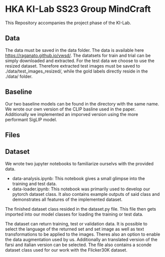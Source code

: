 # HKA KI-Lab SS23 Group MindCraft

This Repository accompanies the project phase of the KI-Lab.

## Data

The data must be saved in the data folder. The data is available here https://raganato.github.io/vwsd/. The datatsets for train and trial can be simply downloaded and extracted. For the test data we choose to use the resized dataset. Therefore extracted test images must be saved to ./data/test_images_resized/, while the gold labels directly reside in the ./data/ folder. 

## Baseline

Our two baseline models can be found in the directory with the same name. We wrote our own version of the CLIP basline used in the paper. Additionally we implemented an imporved version using the more performant SigLIP model.

## Files

## Dataset

We wrote two jupyter notebooks to familiarize ourselvs with the provided data.

- data-analysis.ipynb: This notebook gives a small glimpse into the training and test data.
- data-loader.ipynb: This notebook was primarily used to develop our pytorch dataset class. It also contains example outputs of said class and demonstrates all features of the implemented dataset.

The finished dataset class resided in the dataset.py file. This file then gets imported into our model classes for loading the training or test data. 

The dataset can return training, test or validation data. It is possible to select the language of the returned set and set image as well as text transformations to be applied to the images. Theres also an option to enable the data augmentation used by us. Additionally an translated version of the farsi and italian version can be selected.
The file also contains a sconde dataset class used for our work with the Flicker30K dataset.
